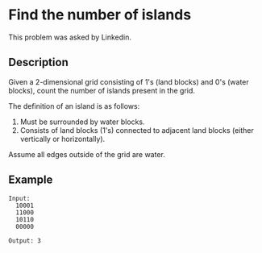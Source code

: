 # Find the number of islands

This problem was asked by Linkedin.

## Description

Given a 2-dimensional grid consisting of 1's (land blocks) and 0's (water blocks), count the number of islands present in the grid. 

The definition of an island is as follows:

1. Must be surrounded by water blocks.
2. Consists of land blocks (1's) connected to adjacent land blocks (either vertically or horizontally).

Assume all edges outside of the grid are water.

## Example

```
Input:
  10001
  11000
  10110
  00000

Output: 3
```
